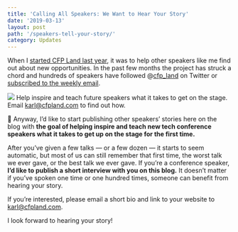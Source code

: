```yaml
---
title: 'Calling All Speakers: We Want to Hear Your Story'
date: '2019-03-13'
layout: post
path: '/speakers-tell-your-story/'
category: Updates
---
```


When I [started CFP Land last
year](/how-cfpland-came-to-be/),
it was to help other speakers like me find out about new opportunities. In the
past few months the project has struck a chord and hundreds of speakers have
followed @[cfp_land](https://twitter.com/cfp_land) on Twitter or [subscribed to
the weekly email](https://www.cfpland.com/).

<!--more-->

![](https://cdn-images-1.medium.com/max/2600/1*bmxvII4crxCtfxC8iV84Og.jpeg)
<span class="figcaption_hack">Help inspire and teach future speakers what it takes to get on the stage. Email
[karl@cfpland.com](mailto:karl@cfpland.com) to find out how.</span>

📖 Anyway, I’d like to start publishing other speakers’ stories here on the blog
with **the goal of helping inspire and teach new tech conference speakers what
it takes to get up on the stage for the first time.**

After you’ve given a few talks — or a few dozen — it starts to seem automatic,
but most of us can still remember that first time, the worst talk we ever gave,
or the best talk we ever gave. If you’re a conference speaker, **I’d like to
publish a short interview with you on this blog.** It doesn’t matter if you’ve
spoken one time or one hundred times, someone can benefit from hearing your
story.

If you’re interested, please email a short bio and link to your website to
[karl@cfpland.com](mailto:karl@cfpland.com).

I look forward to hearing your story!
